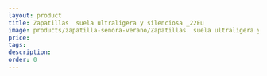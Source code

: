 ```yaml
---
layout: product
title: Zapatillas  suela ultraligera y silenciosa _22Eu
image: products/zapatilla-senora-verano/Zapatillas  suela ultraligera y silenciosa _22Eu.jpeg
price: 
tags: 
description: 
order: 0
---
```


